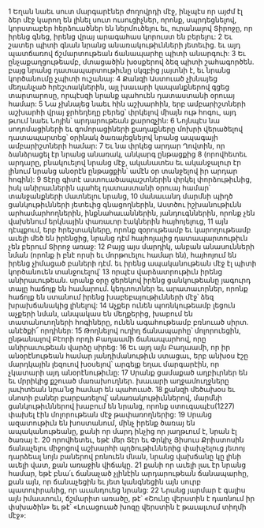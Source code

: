 1 Եղան նաեւ սուտ մարգարէներ ժողովրդի մէջ, ինչպէս որ այժմ էլ ձեր մէջ կարող են լինել սուտ ուսուցիչներ, որոնք, սպրդեցնելով, կորստաբեր հերձուածներ են ներմուծելու եւ, ուրանալով Տիրոջը, որ իրենց գնեց, իրենց վրայ արագահաս կորուստ են բերելու: 2 Եւ շատեր պիտի գնան նրանց անառակութիւնների յետեւից. եւ այդ պատճառով ճշմարտութեան ճանապարհը պիտի անարգուի: 3 Եւ ընչաքաղցութեամբ, մտացածին խօսքերով ձեզ պիտի շահագործեն. բայց նրանց դատապարտութիւնը սկզբից յայտնի է, եւ նրանց կործանումը չպիտի ուշանայ:
4 Քանզի Աստուած չխնայեց մեղանչած հրեշտակներին, այլ խաւարի կապանքներով գցեց տարտարոսը, որպէսզի նրանք պահուեն դատաստանի օրուայ համար: 5 Նա չխնայեց նաեւ հին աշխարհին, երբ ամբարիշտների աշխարհի վրայ ջրհեղեղը բերեց՝ փրկելով միայն ութ հոգու, այդ թւում նաեւ Նոյին՝ արդարութեան քարոզչին: 6 Նոյնպէս նա սոդոմացիների եւ գոմորացիների քաղաքները մոխրի վերածելով դատապարտեց՝ օրինակ ծառայեցնելով նրանց ապագայի ամբարիշտների համար: 7 Եւ նա փրկեց արդար Ղովտին, որ ձանձրացել էր նրանց անառակ, անկարգ ընթացքից 8 (որովհետեւ արդարը, բնակուելով նրանց մէջ, ականատես եւ ականջալուր էր լինում նրանց անօրէն ընթացքին՝ ամէն օր տանջելով իր արդար հոգին): 9 Տէրը գիտէ աստուածապաշտներին փրկել փորձութիւնից, իսկ անիրաւներին պահել դատաստանի օրուայ համար՝ տանջանքների մատնելու նրանց, 10 մանաւանդ մարմնի պիղծ ցանկութիւնների յետեւից գնացողներին, Աստծու իշխանութիւնն արհամարհողներին, ինքնահաւաններին, յանդուգններին, որոնք չեն վախենում երկնային փառաւոր էակներին հայհոյելուց, 11 այն դէպքում, երբ հրեշտակները, որոնք զօրութեամբ եւ կարողութեամբ աւելի մեծ են իրենցից, նրանց դէմ հայհոյալից դատապարտութիւն չեն բերում Տիրոջ առաջ:
12 Բայց այս մարդիկ, անբան անասունների նման (որոնք ի բնէ որսի եւ մորթուելու համար են), հայհոյում են իրենց չիմացած բաների դէմ. եւ իրենց ապականութեան մէջ էլ պիտի կործանուեն տանջուելով՝ 13 որպէս վարձատրութիւն իրենց անիրաւութեան. սրանք օրը ցերեկով իրենց ցանկութեանը յագուրդ տալը հաճոյք են համարում. կեղտոտներ եւ արատաւորներ, որոնք հաճոյք են ստանում իրենց խաբեբայութիւնների մէջ՝ ձեզ խրախճանակից լինելով: 14 Աչքեր ունեն պոռնկութեամբ լեցուն աչքերի նման, անպակաս են մեղքերից, խաբում են տատանուողների հոգիները, ունեն ագահութեամբ բռնուած սիրտ. անէծքի՜ որդիներ: 15 Թողնելով ուղիղ ճանապարհը՝ մոլորուեցին, ընթանալով Բէորի որդի Բաղաամի ճանապարհով, որը անիրաւութեան վարձը սիրեց: 16 Եւ այդ այն Բաղաամի, որ իր անօրէնութեան համար յանդիմանութիւն ստացաւ, երբ անխօս էշը մարդկային լեզուով խօսելով՝ արգելք եղաւ մարգարէին, որ չկատարի այդ անօրէնութիւնը: 17 Սրանք ցամաքած աղբիւրներ են եւ մրրիկից քշուած մառախուղներ. խաւարի աղջամուղջները յաւիտեան նրա՛նց համար են պահուած. 18 քանզի մեծախօս եւ սնոտի բաներ բարբառելով՝ անառակութիւններով, մարմնի ցանկութիւններով խաբում են նրանց, որոնք ստուգապէս(1227) փախել էին մոլորութեան մէջ թափառողներից: 19 Սրանց ազատութիւն են խոստանում, մինչ իրենք ծառայ են ապականութեանը, քանի որ մարդ ինչից որ յաղթւում է, նրան էլ ծառայ է. 20 որովհետեւ, եթէ մեր Տէր եւ Փրկիչ Յիսուս Քրիստոսին ճանաչելու միջոցով աշխարհի պղծութիւններից փախչելուց յետոյ դարձեալ նոյն բաներով բռնուեն մնան, նրանց վախճանը կը լինի աւելի վատ, քան առաջին վիճակը. 21 քանի որ աւելի լաւ էր նրանց համար, եթէ բնա՛ւ ճանաչած չլինէին արդարութեան ճանապարհը, քան այն, որ ճանաչեցին եւ յետ կանգնեցին այն սուրբ պատուիրանից, որ աւանդուեց նրանց: 22 Նրանց յարմար է գալիս այն իմաստուն, ճշմարիտ առածը, թէ՝ «Շունը վերստին է դառնում իր փսխածին» եւ թէ՝ «Լուացուած խոզը վերստին է թաւալւում տիղմի մէջ»:

